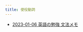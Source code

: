 ```yaml
---
title: 使役動詞
---
```



- [2023-01-06 英語の勉強 文法メモ](./../../../../../../../d/2023/01/06/英語の勉強_文法メモ.md)




